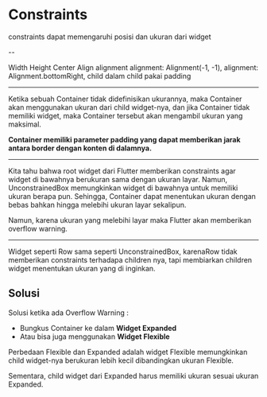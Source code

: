 # Constraints

constraints dapat memengaruhi posisi dan ukuran dari widget

--

Width
Height
Center
Align
alignment
alignment: Alignment(-1, -1),
alignment: Alignment.bottomRight,
child dalam child pakai padding

---

Ketika sebuah Container tidak didefinisikan ukurannya, maka Container akan menggunakan ukuran dari child widget-nya, dan jika Container tidak memiliki widget, maka Container tersebut akan mengambil ukuran yang maksimal.

**Container memiliki parameter padding yang dapat memberikan jarak antara border dengan konten di dalamnya.**

---

Kita tahu bahwa root widget dari Flutter memberikan constraints agar widget di bawahnya berukuran sama dengan ukuran layar. Namun, UnconstrainedBox memungkinkan widget di bawahnya untuk memiliki ukuran berapa pun. Sehingga, Container dapat menentukan ukuran dengan bebas bahkan hingga melebihi ukuran layar sekalipun.

Namun, karena ukuran yang melebihi layar maka Flutter akan memberikan overflow warning.

---

Widget seperti Row sama seperti UnconstrainedBox, karenaRow tidak memberikan constraints terhadapa children nya, tapi membiarkan children widget menentukan ukuran yang di inginkan.

## Solusi

Solusi ketika ada Overflow Warning :
- Bungkus Container ke dalam **Widget Expanded**
- Atau bisa juga menggunakan **Widget Flexible**


Perbedaan Flexible dan Expanded adalah widget Flexible memungkinkan child widget-nya berukuran lebih kecil dibandingkan ukuran Flexible. 

Sementara, child widget dari Expanded harus memiliki ukuran sesuai ukuran Expanded.


